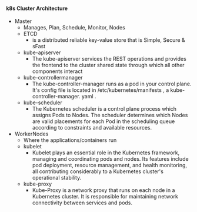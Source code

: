 #### k8s Cluster Architecture

- Master
  - Manages, Plan, Schedule, Monitor, Nodes
  - ETCD
    - is a distributed reliable key-value store that is Simple, Secure & sFast
  - kube-apiserver
    - The kube-apiserver services the REST operations and provides the frontend to the cluster shared state through which all other components interact
  - kube-controllermanager
    - The kube-controller-manager runs as a pod in your control plane. It's config file is located in /etc/kubernetes/manifests , a kube-controller-manager. yaml .
  - kube-scheduler
    - The Kubernetes scheduler is a control plane process which assigns Pods to Nodes. The scheduler determines which Nodes are valid placements for each Pod in the scheduling queue according to constraints and available resources.
- WorkerNodes
  - Where the applications/containers run
  - kubelet
    - Kubelet plays an essential role in the Kubernetes framework, managing and coordinating pods and nodes. Its features include pod deployment, resource management, and health monitoring, all contributing considerably to a Kubernetes cluster's operational stability.
  - kube-proxy
    - Kube-Proxy is a network proxy that runs on each node in a Kubernetes cluster. It is responsible for maintaining network connectivity between services and pods.
